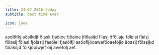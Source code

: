 ```yaml
---
title: 24.07.2015-today
subtitle: best time ever

icon: java
---
```


asdölfkj aöslkdjf ölask fjaöioe fjöaioe jfölasijd fliasj dföliaje fölaisj flaisj fölasij fölasi fjölasij fasölei fjasölfji asöofijöoaweföoaeföjio äoasij fölasjkd fölaksjd fölkjöoiwjef oij awefölj aef.
